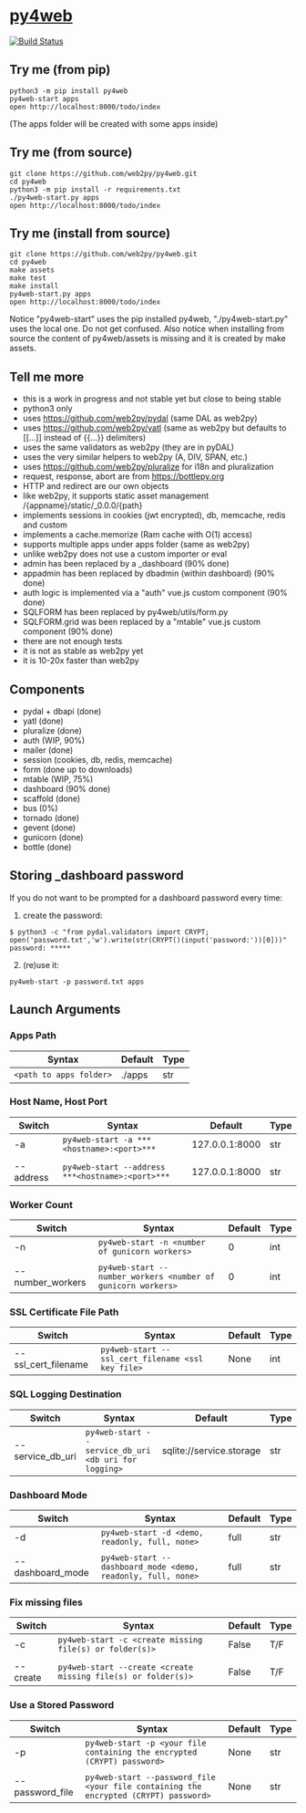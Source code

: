 # [py4web](http://py4web.com)

[![Build Status](https://img.shields.io/travis/web2py/py4web/master.svg?style=flat-square&label=Travis-CI)](https://travis-ci.org/web2py/py4web)

## Try me (from pip)

```
python3 -m pip install py4web
py4web-start apps
open http://localhost:8000/todo/index
```

(The apps folder will be created with some apps inside)

## Try me (from source)

```
git clone https://github.com/web2py/py4web.git
cd py4web 
python3 -m pip install -r requirements.txt
./py4web-start.py apps
open http://localhost:8000/todo/index
```

## Try me (install from source)

```
git clone https://github.com/web2py/py4web.git
cd py4web
make assets
make test
make install
py4web-start.py apps
open http://localhost:8000/todo/index
```

Notice "py4web-start" uses the pip installed py4web, "./py4web-start.py" uses the local one. Do not get confused.
Also notice when installing from source the content of py4web/assets is missing and it is created by make assets.

## Tell me more

- this is a work in progress and not stable yet but close to being stable
- python3 only
- uses https://github.com/web2py/pydal (same DAL as web2py)
- uses https://github.com/web2py/yatl (same as web2py but defaults to [[...]] instead of {{...}} delimiters)
- uses the same validators as web2py (they are in pyDAL)
- uses the very similar helpers to web2py (A, DIV, SPAN, etc.)
- uses https://github.com/web2py/pluralize for i18n and pluralization
- request, response, abort are from https://bottlepy.org
- HTTP and redirect are our own objects
- like web2py, it supports static asset management /{appname}/static/_0.0.0/{path}
- implements sessions in cookies (jwt encrypted), db, memcache, redis and custom
- implements a cache.memorize (Ram cache with O(1) access)
- supports multiple apps under apps folder (same as web2py)
- unlike web2py does not use a custom importer or eval
- admin has been replaced by a _dashboard (90% done)
- appadmin has been replaced by dbadmin (within dashboard) (90% done)
- auth logic is implemented via a "auth" vue.js custom component (90% done)
- SQLFORM has been replaced by py4web/utils/form.py
- SQLFORM.grid was been replaced by a "mtable" vue.js custom component (90% done)
- there are not enough tests
- it is not as stable as web2py yet
- it is 10-20x faster than web2py

## Components

- pydal + dbapi (done)
- yatl (done)
- pluralize (done)
- auth (WIP, 90%)
- mailer (done)
- session (cookies, db, redis, memcache)
- form (done up to downloads)
- mtable (WIP, 75%)
- dashboard (90% done)
- scaffold (done)
- bus (0%)
- tornado (done)
- gevent (done)
- gunicorn (done)
- bottle (done)

## Storing _dashboard password 

If you do not want to be prompted for a dashboard password every time:

1) create the password:

```
$ python3 -c "from pydal.validators import CRYPT; open('password.txt','w').write(str(CRYPT()(input('password:'))[0]))"
password: *****
```

2) (re)use it:

```
py4web-start -p password.txt apps
```

## Launch Arguments

###     Apps Path
 Syntax | Default | Type
-------------|--------------|-------------
`<path to apps folder>` | ./apps | str

###     Host Name, Host Port
Switch | Syntax | Default | Type
-------------|-------------|--------------|-------------
 -a | `py4web-start -a ***<hostname>:<port>***` | 127.0.0.1:8000 | str
|||
 --address | `py4web-start --address ***<hostname>:<port>***` | 127.0.0.1:8000 | str

###     Worker Count
Switch | Syntax | Default | Type
-------|--------|---------|--------
 -n | `py4web-start -n <number of gunicorn workers>` | 0 | int
|||
--number_workers | `py4web-start --number_workers <number of gunicorn workers>` | 0 | int

###  SSL Certificate File Path 
Switch | Syntax | Default | Type
-------------|-------------|--------------|-------------
--ssl_cert_filename | `py4web-start --ssl_cert_filename <ssl key file>` | None | int

###     SQL Logging Destination
Switch | Syntax | Default | Type
-------------|-------------|--------------|-------------
--service_db_uri | `py4web-start --service_db_uri <db uri for logging>` | sqlite://service.storage | str

###     Dashboard Mode
Switch | Syntax | Default | Type
-------------|-------------|--------------|-------------
-d | `py4web-start -d <demo, readonly, full, none>` | full | str
|||
--dashboard_mode | `py4web-start --dashboard_mode <demo, readonly, full, none>` | full | str

###     Fix missing files
Switch | Syntax | Default | Type
-------------|-------------|--------------|-------------
-c | `py4web-start -c <create missing file(s) or folder(s)>` | False | T/F
|||
--create | `py4web-start --create <create missing file(s) or folder(s)>` | False | T/F

###     Use a Stored Password
Switch | Syntax | Default | Type
-------------|-------------|--------------|-------------
-p | `py4web-start -p <your file containing the encrypted (CRYPT) password>` | None | str
|||
--password_file | `py4web-start --password_file <your file containing the encrypted (CRYPT) password>` | None | str

